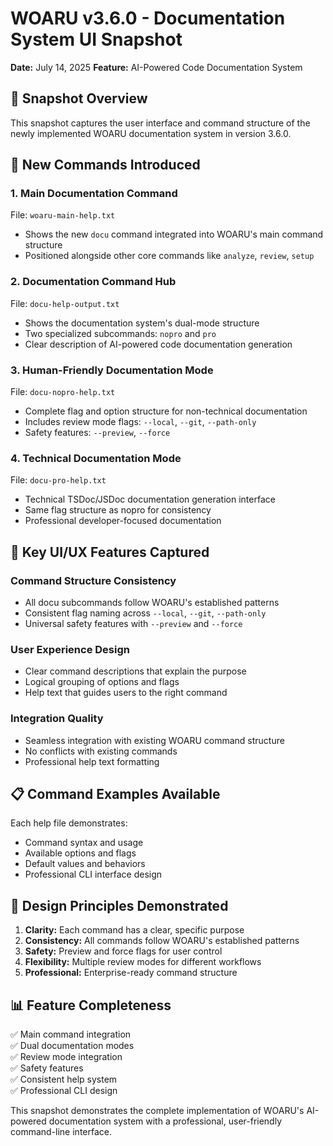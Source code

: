 # WOARU v3.6.0 - Documentation System UI Snapshot
**Date:** July 14, 2025
**Feature:** AI-Powered Code Documentation System

## 📸 Snapshot Overview
This snapshot captures the user interface and command structure of the newly implemented WOARU documentation system in version 3.6.0.

## 🎯 New Commands Introduced

### 1. Main Documentation Command
File: `woaru-main-help.txt`
- Shows the new `docu` command integrated into WOARU's main command structure
- Positioned alongside other core commands like `analyze`, `review`, `setup`

### 2. Documentation Command Hub
File: `docu-help-output.txt`
- Shows the documentation system's dual-mode structure
- Two specialized subcommands: `nopro` and `pro`
- Clear description of AI-powered code documentation generation

### 3. Human-Friendly Documentation Mode
File: `docu-nopro-help.txt`
- Complete flag and option structure for non-technical documentation
- Includes review mode flags: `--local`, `--git`, `--path-only`
- Safety features: `--preview`, `--force`

### 4. Technical Documentation Mode
File: `docu-pro-help.txt`
- Technical TSDoc/JSDoc documentation generation interface
- Same flag structure as nopro for consistency
- Professional developer-focused documentation

## 🚀 Key UI/UX Features Captured

### Command Structure Consistency
- All docu subcommands follow WOARU's established patterns
- Consistent flag naming across `--local`, `--git`, `--path-only`
- Universal safety features with `--preview` and `--force`

### User Experience Design
- Clear command descriptions that explain the purpose
- Logical grouping of options and flags
- Help text that guides users to the right command

### Integration Quality
- Seamless integration with existing WOARU command structure
- No conflicts with existing commands
- Professional help text formatting

## 📋 Command Examples Available
Each help file demonstrates:
- Command syntax and usage
- Available options and flags
- Default values and behaviors
- Professional CLI interface design

## 🎨 Design Principles Demonstrated
1. **Clarity:** Each command has a clear, specific purpose
2. **Consistency:** All commands follow WOARU's established patterns
3. **Safety:** Preview and force flags for user control
4. **Flexibility:** Multiple review modes for different workflows
5. **Professional:** Enterprise-ready command structure

## 📊 Feature Completeness
✅ Main command integration  
✅ Dual documentation modes  
✅ Review mode integration  
✅ Safety features  
✅ Consistent help system  
✅ Professional CLI design  

This snapshot demonstrates the complete implementation of WOARU's AI-powered documentation system with a professional, user-friendly command-line interface.